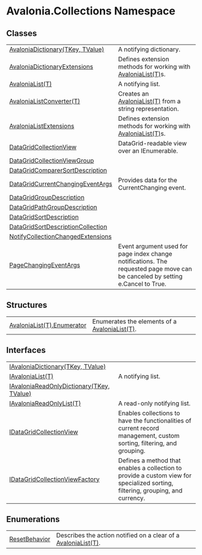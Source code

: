 # Avalonia.Collections Namespace






## Classes
<table>
<tr>
<td><a href="T_Avalonia_Collections_AvaloniaDictionary_2">AvaloniaDictionary(TKey, TValue)</a></td>
<td>A notifying dictionary.</td>
</tr>
<tr>
<td><a href="T_Avalonia_Collections_AvaloniaDictionaryExtensions">AvaloniaDictionaryExtensions</a></td>
<td>Defines extension methods for working with <a href="T_Avalonia_Collections_AvaloniaList_1">AvaloniaList(T)</a>s.</td>
</tr>
<tr>
<td><a href="T_Avalonia_Collections_AvaloniaList_1">AvaloniaList(T)</a></td>
<td>A notifying list.</td>
</tr>
<tr>
<td><a href="T_Avalonia_Collections_AvaloniaListConverter_1">AvaloniaListConverter(T)</a></td>
<td>Creates an <a href="T_Avalonia_Collections_AvaloniaList_1">AvaloniaList(T)</a> from a string representation.</td>
</tr>
<tr>
<td><a href="T_Avalonia_Collections_AvaloniaListExtensions">AvaloniaListExtensions</a></td>
<td>Defines extension methods for working with <a href="T_Avalonia_Collections_AvaloniaList_1">AvaloniaList(T)</a>s.</td>
</tr>
<tr>
<td><a href="T_Avalonia_Collections_DataGridCollectionView">DataGridCollectionView</a></td>
<td>DataGrid-readable view over an IEnumerable.</td>
</tr>
<tr>
<td><a href="T_Avalonia_Collections_DataGridCollectionViewGroup">DataGridCollectionViewGroup</a></td>
<td> </td>
</tr>
<tr>
<td><a href="T_Avalonia_Collections_DataGridComparerSortDescription">DataGridComparerSortDescription</a></td>
<td> </td>
</tr>
<tr>
<td><a href="T_Avalonia_Collections_DataGridCurrentChangingEventArgs">DataGridCurrentChangingEventArgs</a></td>
<td>Provides data for the CurrentChanging event.</td>
</tr>
<tr>
<td><a href="T_Avalonia_Collections_DataGridGroupDescription">DataGridGroupDescription</a></td>
<td> </td>
</tr>
<tr>
<td><a href="T_Avalonia_Collections_DataGridPathGroupDescription">DataGridPathGroupDescription</a></td>
<td> </td>
</tr>
<tr>
<td><a href="T_Avalonia_Collections_DataGridSortDescription">DataGridSortDescription</a></td>
<td> </td>
</tr>
<tr>
<td><a href="T_Avalonia_Collections_DataGridSortDescriptionCollection">DataGridSortDescriptionCollection</a></td>
<td> </td>
</tr>
<tr>
<td><a href="T_Avalonia_Collections_NotifyCollectionChangedExtensions">NotifyCollectionChangedExtensions</a></td>
<td> </td>
</tr>
<tr>
<td><a href="T_Avalonia_Collections_PageChangingEventArgs">PageChangingEventArgs</a></td>
<td>Event argument used for page index change notifications. The requested page move can be canceled by setting e.Cancel to True.</td>
</tr>
</table>

## Structures
<table>
<tr>
<td><a href="T_Avalonia_Collections_AvaloniaList_1_Enumerator">AvaloniaList(T).Enumerator</a></td>
<td>Enumerates the elements of a <a href="T_Avalonia_Collections_AvaloniaList_1">AvaloniaList(T)</a>.</td>
</tr>
</table>

## Interfaces
<table>
<tr>
<td><a href="T_Avalonia_Collections_IAvaloniaDictionary_2">IAvaloniaDictionary(TKey, TValue)</a></td>
<td> </td>
</tr>
<tr>
<td><a href="T_Avalonia_Collections_IAvaloniaList_1">IAvaloniaList(T)</a></td>
<td>A notifying list.</td>
</tr>
<tr>
<td><a href="T_Avalonia_Collections_IAvaloniaReadOnlyDictionary_2">IAvaloniaReadOnlyDictionary(TKey, TValue)</a></td>
<td> </td>
</tr>
<tr>
<td><a href="T_Avalonia_Collections_IAvaloniaReadOnlyList_1">IAvaloniaReadOnlyList(T)</a></td>
<td>A read-only notifying list.</td>
</tr>
<tr>
<td><a href="T_Avalonia_Collections_IDataGridCollectionView">IDataGridCollectionView</a></td>
<td>Enables collections to have the functionalities of current record management, custom sorting, filtering, and grouping.</td>
</tr>
<tr>
<td><a href="T_Avalonia_Collections_IDataGridCollectionViewFactory">IDataGridCollectionViewFactory</a></td>
<td>Defines a method that enables a collection to provide a custom view for specialized sorting, filtering, grouping, and currency.</td>
</tr>
</table>

## Enumerations
<table>
<tr>
<td><a href="T_Avalonia_Collections_ResetBehavior">ResetBehavior</a></td>
<td>Describes the action notified on a clear of a <a href="T_Avalonia_Collections_AvaloniaList_1">AvaloniaList(T)</a>.</td>
</tr>
</table>